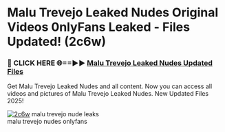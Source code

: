 # Malu Trevejo Leaked Nudes Original Videos 0nlyFans Leaked - Files Updated! (2c6w)

<h3>🔴 CLICK HERE 🌐==►► <a href="https://tinyurl.com/yrmya6cz" rel="nofollow">Malu Trevejo Leaked Nudes Updated Files</a></h3>

Get Malu Trevejo Leaked Nudes and all content. Now you can access all videos and pictures of Malu Trevejo Leaked Nudes. New Updated Files 2025!

[![2c6w](https://i.imgur.com/FMdXYCs.gif)](https://tinyurl.com/yrmya6cz)
malu trevejo nude leaks<br>
malu trevejo nudes onlyfans